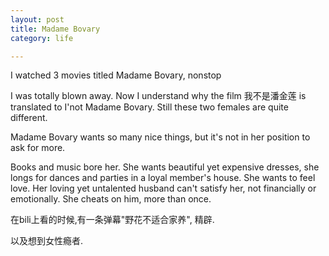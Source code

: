 ```yaml
---
layout: post
title: Madame Bovary
category: life

---
```


I watched 3 movies titled Madame Bovary, nonstop

I was totally blown away. Now I understand why the film 我不是潘金莲 is translated to I'not Madame Bovary. Still these two females are quite different.

Madame Bovary wants so many nice things, but it's not in her position to ask for more.

Books and music bore her. She wants beautiful yet expensive dresses, she longs for dances and parties in a loyal member's house. She wants to feel love.
Her loving yet untalented husband can't satisfy her, not financially or emotionally. She cheats on him, more than once.
 
在bili上看的时候,有一条弹幕"野花不适合家养", 精辟.

以及想到女性瘾者.
